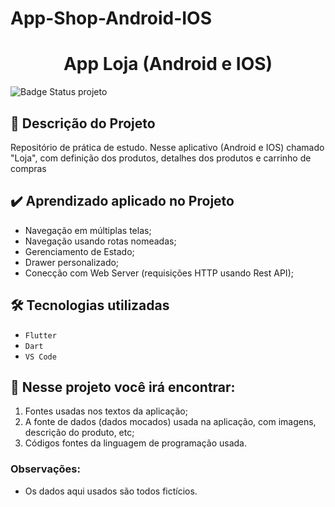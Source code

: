 # App-Shop-Android-IOS


<h1 align="center"> App Loja (Android e IOS) </h1>

![Badge Status projeto](http://img.shields.io/static/v1?label=STATUS&message=CONSTRUÇÃO&color=GREEN&style=for-the-badge)

## :hammer: Descrição do Projeto
Repositório de prática de estudo. Nesse aplicativo (Android e IOS) chamado "Loja", com definição dos produtos, detalhes dos produtos e carrinho de compras
##

## ✔️ Aprendizado aplicado no Projeto

- Navegação em múltiplas telas;
- Navegação usando rotas nomeadas;
- Gerenciamento de Estado;
- Drawer personalizado;
- Conecção com Web Server (requisições HTTP usando Rest API);

##

## 🛠️ Tecnologias utilizadas
- `Flutter`
- `Dart`
- `VS Code`

##

## 📁 Nesse projeto você irá encontrar:

1. Fontes usadas nos textos da aplicação;
2. A fonte de dados (dados mocados) usada na aplicação, com imagens, descrição do produto, etc;
3. Códigos fontes da linguagem de programação usada.

### Observações:

- Os dados aqui usados são todos fictícios.


